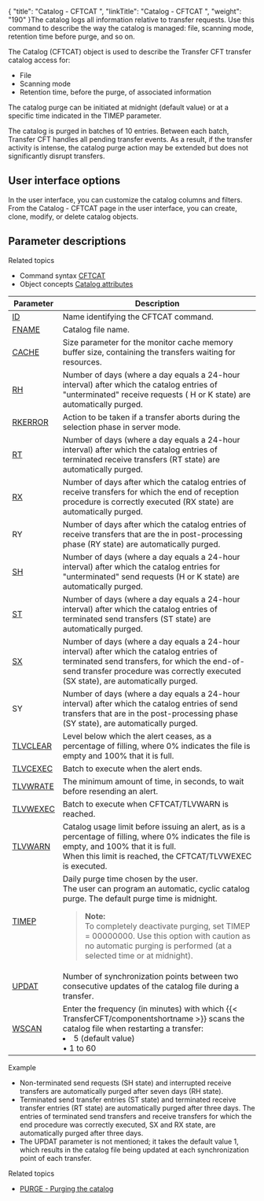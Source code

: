 {
    "title": "Catalog - CFTCAT ",
    "linkTitle": "Catalog - CFTCAT ",
    "weight": "190"
}The catalog logs all information relative to transfer requests. Use this command to describe the way the catalog is
managed: file, scanning mode, retention time before purge, and so on.

<span id="About_the_CFTCAT_Command"></span>The Catalog (CFTCAT) object is used to describe
the Transfer CFT transfer catalog access for:

-   File
-   Scanning mode
-   Retention time,
    before the purge, of associated information

The catalog purge can be initiated at midnight (default value) or at
a specific time indicated in the TIMEP parameter.

The catalog is purged in batches of 10 entries. Between each batch, Transfer CFT handles all pending transfer events. As a result, if the transfer
activity is intense, the catalog purge action may be extended but does
not significantly disrupt transfers.

## User interface options

In the user interface, you can customize the catalog columns and filters. From the Catalog - CFTCAT page in the user interface, you can create, clone, modify, or delete catalog objects.

## Parameter descriptions

Related
topics

-   Command syntax
    [CFTCAT](../../../command_summary#CFTCAT)
-   Object concepts
    [Catalog attributes](../../../../admin_intro/admin_config_commands/catalog_parameter_concepts)


| Parameter  | Description  |
| --- | --- |
|  <a href="../../../command_summary/parameter_intro/id">ID</a>  |  Name identifying the CFTCAT command.  |
|  <a href="../../../command_summary/parameter_intro/fname">FNAME</a>  |  Catalog file name.  |
|  <a href="../../../command_summary/parameter_intro/cache">CACHE</a>  |  Size parameter for the monitor cache memory buffer size, containing the transfers waiting for resources.  |
|  <a href="../../../command_summary/parameter_intro/rh">RH</a>  |  Number of days (where a day equals a 24-hour interval) after which the catalog entries of "unterminated" receive requests ( H or K state) are automatically purged.  |
|  <a href="../../../command_summary/parameter_intro/rkerror">RKERROR</a>  |  Action to be taken if a transfer aborts during the selection phase in server mode.  |
|  <a href="../../../command_summary/parameter_intro/rt">RT</a>  |  Number of days (where a day equals a 24-hour interval) after which the catalog entries of terminated receive transfers (RT state) are automatically purged.  |
|  <a href="../../../command_summary/parameter_intro/rx">RX</a>  |  Number of days after which the catalog entries of receive transfers for which the end of reception procedure is correctly executed (RX state) are automatically purged.  |
| RY  | Number of days after which the catalog entries of receive transfers that are the in post-processing phase (RY state) are automatically purged.  |
|  <a href="../../../command_summary/parameter_intro/sh">SH</a>  |  Number of days (where a day equals a 24-hour interval) after which the catalog entries for "unterminated" send requests (H or K state) are automatically purged.  |
|  <a href="../../../command_summary/parameter_intro/st">ST</a>  |  Number of days (where a day equals a 24-hour interval) after which the catalog entries of terminated send transfers (ST state) are automatically purged.  |
|  <a href="../../../command_summary/parameter_intro/sx">SX</a>  |  Number of days (where a day equals a 24-hour interval) after which the catalog entries of terminated send transfers, for which the end-of-send transfer procedure was correctly executed (SX state), are automatically purged.  |
| SY  | Number of days (where a day equals a 24-hour interval) after which the catalog entries of send transfers that are in the post-processing phase (SY state), are automatically purged.  |
|  <a href="../../../command_summary/parameter_intro/tlvclear">TLVCLEAR</a>  |  Level below which the alert ceases, as a percentage of filling, where 0% indicates the file is empty and 100% that it is full.  |
|  <a href="../../../command_summary/parameter_intro/tlvcexec">TLVCEXEC</a>  |  Batch to execute when the alert ends.  |
|  <a href="../../../command_summary/parameter_intro/tlvwrate">TLVWRATE</a>  |  The minimum amount of time, in seconds, to wait before resending an alert.  |
|  <a href="../../../command_summary/parameter_intro/tlvwexec">TLVWEXEC</a>  |  Batch to execute when CFTCAT/TLVWARN is reached.  |
|  <a href="../../../command_summary/parameter_intro/tlvwarn">TLVWARN</a>  |  Catalog usage limit before issuing an alert, as is a percentage of filling, where 0% indicates the file is empty, and 100% that it is full.<br/>When this limit is reached, the CFTCAT/TLVWEXEC is executed.  |
|  <a href="../../../command_summary/parameter_intro/timep">TIMEP</a>  |  Daily purge time chosen by the user.<br/>The user can program an automatic, cyclic catalog purge. The default purge time is midnight. <blockquote> **Note:**<br/>To completely deactivate purging, set TIMEP = 00000000. Use this option with caution as no automatic purging is performed (at a selected time or at midnight). </blockquote>  |
|  <a href="../../../command_summary/parameter_intro/updat">UPDAT</a>  |  Number of synchronization points between two consecutive updates of the catalog file during a transfer.  |
|  <a href="../../../command_summary/parameter_intro/wscan">WSCAN</a>  | Enter the frequency (in minutes) with which {{< TransferCFT/componentshortname  >}} scans the catalog file when restarting a transfer: <li>5 (default value)<br/> • 1 to 60</li>  |


Example

-   Non-terminated send requests (SH state) and interrupted receive
    transfers are automatically purged after seven days (RH state).
-   Terminated send transfer entries (ST state) and terminated receive
    transfer entries (RT state) are automatically purged after three days.
    The entries of terminated send transfers and receive transfers for which
    the end procedure was correctly executed, SX and RX state, are automatically
    purged after three days.
-   The UPDAT parameter is not mentioned; it takes the default value
    1, which results in the catalog file being updated at each synchronization
    point of each transfer.

Related topics

-   [PURGE - Purging the catalog](../../../../admin_intro/admin_commands_intro/purge_catalog)
